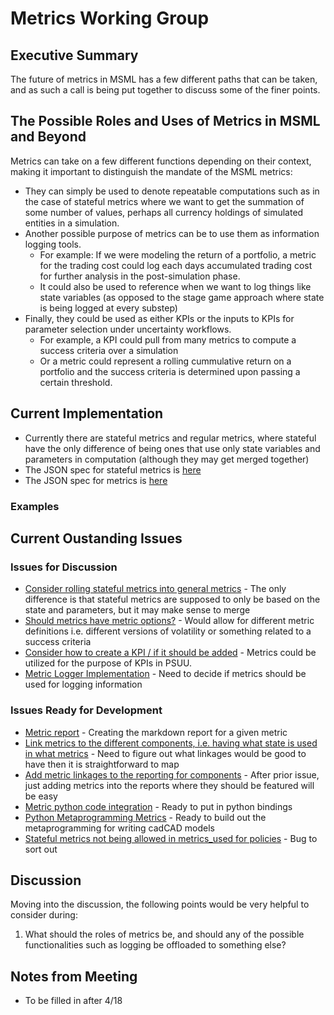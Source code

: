 # Metrics Working Group

## Executive Summary

The future of metrics in MSML has a few different paths that can be taken, and as such a call is being put together to discuss some of the finer points.

## The Possible Roles and Uses of Metrics in MSML and Beyond

Metrics can take on a few different functions depending on their context, making it important to distinguish the mandate of the MSML metrics:

- They can simply be used to denote repeatable computations such as in the case of stateful metrics where we want to get the summation of some number of values, perhaps all currency holdings of simulated entities in a simulation.
- Another possible purpose of metrics can be to use them as information logging tools.
    - For example: If we were modeling the return of a portfolio, a metric for the trading cost could log each days accumulated trading cost for further analysis in the post-simulation phase.
    - It could also be used to reference when we want to log things like state variables (as opposed to the stage game approach where state is being logged at every substep)
- Finally, they could be used as either KPIs or the inputs to KPIs for parameter selection under uncertainty workflows. 
    - For example, a KPI could pull from many metrics to compute a success criteria over a simulation
    - Or a metric could represent a rolling cummulative return on a portfolio and the success criteria is determined upon passing a certain threshold.

## Current Implementation

- Currently there are stateful metrics and regular metrics, where stateful have the only difference of being ones that use only state variables and parameters in computation (although they may get merged together)
- The JSON spec for stateful metrics is [here](../docs/JSON-Specification/schema-definitions-stateful-metric.md)
- The JSON spec for metrics is [here](../docs/JSON-Specification/schema-definitions-metric.md)

### Examples

## Current Oustanding Issues

### Issues for Discussion

- [Consider rolling stateful metrics into general metrics](https://github.com/BlockScience/MSML/issues/237) - The only difference is that stateful metrics are supposed to only be based on the state and parameters, but it may make sense to merge
- [Should metrics have metric options?](https://github.com/BlockScience/MSML/issues/240) - Would allow for different metric definitions i.e. different versions of volatility or something related to a success criteria
- [Consider how to create a KPI / if it should be added](https://github.com/BlockScience/MSML/issues/308) - Metrics could be utilized for the purpose of KPIs in PSUU.
- [Metric Logger Implementation](https://github.com/BlockScience/MSML/issues/338) - Need to decide if metrics should be used for logging information

### Issues Ready for Development

- [Metric report](https://github.com/BlockScience/MSML/issues/231) - Creating the markdown report for a given metric
- [Link metrics to the different components, i.e. having what state is used in what metrics](https://github.com/BlockScience/MSML/issues/232) - Need to figure out what linkages would be good to have then it is straightforward to map
- [Add metric linkages to the reporting for components](https://github.com/BlockScience/MSML/issues/233) - After prior issue, just adding metrics into the reports where they should be featured will be easy
- [Metric python code integration](https://github.com/BlockScience/MSML/issues/319) - Ready to put in python bindings
- [Python Metaprogramming Metrics](https://github.com/BlockScience/MSML/issues/337) - Ready to build out the metaprogramming for writing cadCAD models
- [Stateful metrics not being allowed in metrics_used for policies](https://github.com/BlockScience/MSML/issues/357) - Bug to sort out

## Discussion

Moving into the discussion, the following points would be very helpful to consider during:
1. What should the roles of metrics be, and should any of the possible functionalities such as logging be offloaded to something else?

## Notes from Meeting

- To be filled in after 4/18
